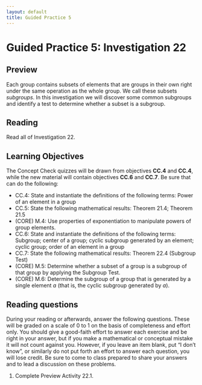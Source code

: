 ```yaml
---
layout: default
title: Guided Practice 5
---
```

# Guided Practice 5: Investigation 22

## Preview

Each group contains subsets of elements that are groups in their own right under the same operation as the whole group. We call these subsets _subgroups_. In this investigation we will discover some common subgroups and identify a test to determine whether a subset is a subgroup.
 
## Reading

Read all of Investigation 22. 

## Learning Objectives 

The Concept Check quizzes will be drawn from objectives __CC.4__ and __CC.4__, while the new material will contain objectives __CC.6__ and __CC.7__. Be sure that can do the following:

+ CC.4: State and instantiate the definitions of the following terms: Power of an element in a group
+ CC.5: State the following mathematical results: Theorem 21.4; Theorem 21.5
+ (CORE) M.4: Use properties of exponentiation to manipulate powers of group elements.
+ CC.6: State and instantiate the definitions of the following terms: Subgroup; center of a group; cyclic subgroup generated by an element; cyclic group; order of an element in a group
+ CC.7: State the following mathematical results: Theorem 22.4 (Subgroup Test)
+ (CORE) M.5: Determine whether a subset of a group is a subgroup of that group by applying the Subgroup Test.
+ (CORE) M.6: Determine the subgroup of a group that is generated by a single element $a$ (that is, the cyclic subgroup generated by $a$).


## Reading questions

During your reading or afterwards, answer the following questions. These will be graded on a scale of 0 to 1 on the basis of completeness and effort only. You should give a good-faith effort to answer each exercise and be right in your answer, but if you make a mathematical or conceptual mistake it will not count against you. However, if you leave an item blank, put “I don’t know”, or similarly do not put forth an effort to answer each question, you will lose credit. Be sure to come to class prepared to share your answers and to lead a discussion on these problems.

1. Complete Preview Activity 22.1.
